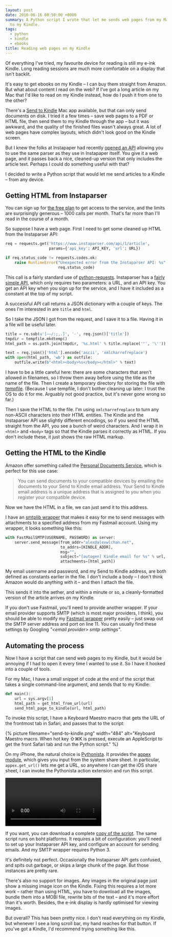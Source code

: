 ```yaml
---
layout: post
date: 2016-06-16 08:50:00 +0000
summary: A Python script I wrote that let me sends web pages from my Mac and my iPhone
  to my Kindle.
tags:
  - python
  - kindle
  - ebooks
title: Reading web pages on my Kindle
---
```


Of everything I've tried, my favourite device for reading is still my e-ink Kindle.
Long reading sessions are much more comfortable on a display that isn't backlit.

It's easy to get ebooks on my Kindle &ndash; I can buy them straight from Amazon.
But what about content I read on the web?
If I've got a long article on my Mac that I'd like to read on my Kindle instead, how do I push it from one to the other?

There's a [Send to Kindle][s2k] Mac app available, but that can only send documents on disk.
I tried it a few times &ndash; save web pages to a PDF or HTML file, then send them to my Kindle through the app &ndash; but it was awkward, and the quality of the finished files wasn't always great.
A lot of web pages have complex layouts, which didn't look good on the Kindle screen.

But I knew the folks at Instapaper had recently [opened an API][insta] allowing you to use the same parser as they use in Instapaper itself.
You give it a web page, and it passes back a nice, cleaned-up version that only includes the article text.
Perhaps I could do something useful with that?

I decided to write a Python script that would let me send articles to a Kindle &ndash; from any device.

## Getting HTML from Instaparser

You can sign up for [the free plan][trial] to get access to the service, and the limits are surprisingly generous &ndash; 1000&nbsp;calls per month.
That's far more than I'll read in the course of a month.

So suppose I have a web page.
First I need to get some cleaned up HTML from the Instaparser API:

```python
req = requests.get('https://www.instaparser.com/api/1/article',
                   params={'api_key': API_KEY, 'url': URL})

if req.status_code != requests.codes.ok:
    raise RuntimeError("Unexpected error from the Instaparser API: %s" %
                       req.status_code)
```

This call is a fairly standard use of [python-requests][req].
Instaparser has a [fairly simple API][apidocs], which only requires two parameters: a URL, and an API key.
You get an API key when you sign up for the service, and I have it included as a constant at the top of my script.

A successful API call returns a JSON dictionary with a couple of keys.
The ones I'm interested in are `title` and `html`.

So I take the JSON I got from the request, and I save it to a file.
Having it in a file will be useful later.

```python
title = re.sub(u'[–—/:;,.]', '-', req.json()['title'])
tmpdir = tempfile.mkdtemp()
html_path = os.path.join(tmpdir, '%s.html' % title.replace('"', '\''))

text = req.json()['html'].encode('ascii', 'xmlcharrefreplace')
with open(html_path, 'wb') as outfile:
    outfile.write(b"<html><body>%s</body></html>" % text)
```

I have to be a little careful here: there are some characters that aren't allowed in filenames, so I throw them away before using the title as the name of the file.
Then I create a temporary directory for storing the file with [tempfile][tempfile].
(Because I use tempfile, I don't bother cleaning up later: I trust the OS to do it for me.
Arguably not good practice, but it's never gone wrong so far.)

Then I save the HTML to the file.
I'm using `xmlcharrefreplace` to turn any non-ASCII characters into their HTML entities.
The Kindle and the Instaparser API use slightly different encodings, so if you send the HTML straight from the API, you see a bunch of weird characters.
And I wrap it in `<html>` and `<body>` tags so that the Kindle parses it correctly as HTML.
If you don't include these, it just shows the raw HTML markup.

## Getting the HTML to the Kindle

Amazon offer something called the [Personal Documents Service][docs], which is perfect for this use case:

> You can send documents to your compatible devices by emailing the documents to your Send to Kindle email address. Your Send to Kindle email address is a unique address that is assigned to you when you register your compatible device.

Now we have the HTML in a file, we can just send it to this address.

I have an [smtplib wrapper][fastmail] that makes it easy for me to send messages with attachments to a specified address from my Fastmail account.
Using my wrapper, it looks something like this:

```python
with FastMailSMTP(USERNAME, PASSWORD) as server:
    server.send_message(from_addr="alex@alexwlchan.net",
                        to_addrs=[KINDLE_ADDR],
                        msg="",
                        subject="[autogen] Kindle email for %s" % url,
                        attachments=[html_path])
```

My email username and password, and my Send to Kindle address, are both defined as constants earlier in the file.
I don't include a body – I don't think Amazon would do anything with it – and then I attach the file.

This sends it into the aether, and within a minute or so, a cleanly-formatted version of the article arrives on my Kindle.

If you don't use Fastmail, you'll need to provide another wrapper.
If your email provider supports SMTP (which is most major providers, I think), you should be able to modify my [Fastmail wrapper][fastmail] pretty easily – just swap out the SMTP server address and port on line 11.
You can usually find these settings by Googling *"&lt;email provider&gt; smtp settings"*.

## Automating the process

Now I have a script that can send web pages to my Kindle, but it would be annoying if I had to open it every time I wanted to use it.
So I have it hooked into a couple of tools.

For my Mac, I have a small snippet of code at the end of the script that takes a single command-line argument, and sends that to my Kindle:

```python
def main():
    url = sys.argv[1]
    html_path = get_html_from_url(url)
    send_html_page_to_kindle(url, html_path)
```

To invoke this script, I have a Keyboard Maestro macro that gets the URL of the frontmost tab in Safari, and passes that to the script:

{%
  picture
  filename="send-to-kindle.png"
  width="484"
  alt="Keyboard Maestro macro. When hot key ⇧⌘K is pressed, execute an AppleScript to get the front Safari tab and run the Python script."
%}

On my iPhone, the natural choice is [Pythonista][pythonista].
It provides the [appex module][appex], which gives you input from the system share sheet.
In particular, `appex.get_url()` lets me get a URL, so anywhere I can get the iOS share sheet, I can invoke the Pythonista action extension and run this script.

<video controls class="portrait" src="/images/2016/send-to-kindle.mov" style="max-width: 400px;"></video>

If you want, you can download a complete [copy of the script](/files/2016/send_to_kindle.py).
The same script runs on boht platforms.
It requires a bit of configuration: you'll need to set up your Instaparser API key, and configure an account for sending emails.
And my SMTP wrapper requires Python 3.

It's definitely not perfect.
Occasionally the Instaparser API gets confused, and spits out garbage, or skips a large chunk of the page.
But those instances are pretty rare.

There's also no support for images.
Any images in the original page just show a missing image icon on the Kindle.
Fixing this requires a lot more work &ndash; rather than using HTML, you have to download all the images, bundle them into a MOBI file, rewrite bits of the text &ndash; and it's more effort than it's worth.
Besides, the e-ink display is hardly optimised for viewing images.

But overall?
This has been pretty nice.
I don't read everything on my Kindle, but whenever I see a long scroll bar, my hand reaches for that button.
If you've got a Kindle, I'd recommend trying something like this.

[s2k]: http://www.amazon.com/gp/sendtokindle/mac
[insta]: http://blog.instapaper.com/post/142296652536
[trial]: https://www.instaparser.com/signup/trial
[req]: http://python-requests.org
[apidocs]: https://www.instaparser.com/docs/1/article_api
[docs]: http://www.amazon.com/gp/help/customer/display.html/ref=hp_pdoc_main_short_us?nodeId=200767340
[tempfile]: https://docs.python.org/3.5/library/tempfile.html
[fastmail]: /2016/python-smtplib-and-fastmail/
[pythonista]: http://omz-software.com/pythonista/
[appex]: http://omz-software.com/pythonista/docs/ios/appex.html